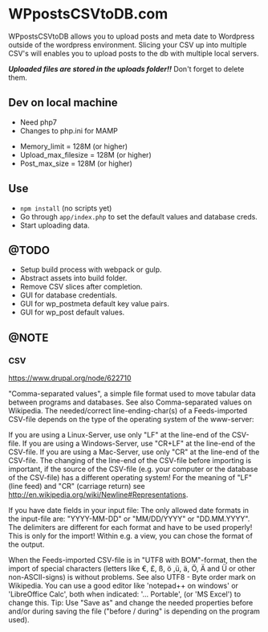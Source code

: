 # WPpostsCSVtoDB.com

WPpostsCSVtoDB allows you to upload posts and meta date to Wordpress outside of the wordpress environment.
Slicing your CSV up into multiple CSV's will enables you to upload posts to the db with multiple local servers.

 _**Uploaded files are stored in the uploads folder!!**_ Don't forget to delete them.

## Dev on local machine

* Need php7
* Changes to php.ini for MAMP
 - Memory_limit = 128M (or higher)
 - Upload_max_filesize = 128M (or higher)
 - Post_max_size = 128M (or higher)

## Use

* `npm install` (no scripts yet)
* Go through `app/index.php` to set the default values and database creds.
* Start uploading data.

## @TODO

* Setup build process with webpack or gulp.
* Abstract assets into build folder.
* Remove CSV slices after completion.
* GUI for database credentials.
* GUI for wp_postmeta default key value pairs.
* GUI for wp_post default values.

## @NOTE

### CSV

https://www.drupal.org/node/622710

"Comma-separated values", a simple file format used to move tabular data between programs and databases. See also Comma-separated values on Wikipedia. The needed/correct line-ending-char(s) of a Feeds-imported CSV-file depends on the type of the operating system of the www-server:

If you are using a Linux-Server, use only "LF" at the line-end of the CSV-file.
If you are using a Windows-Server, use "CR+LF" at the line-end of the CSV-file.
If you are using a Mac-Server, use only "CR" at the line-end of the CSV-file.
The changing of the line-end of the CSV-file before importing is important, if the source of the CSV-file (e.g. your computer or the database of the CSV-file) has a different operating system!
For the meaning of "LF" (line feed) and "CR" (carriage return) see http://en.wikipedia.org/wiki/Newline#Representations.

If you have date fields in your input file:
The only allowed date formats in the input-file are:
"YYYY-MM-DD" or "MM/DD/YYYY" or "DD.MM.YYYY".
The delimiters are different for each format and have to be used properly!
This is only for the import!
Within e.g. a view, you can chose the format of the output.

When the Feeds-imported CSV-file is in "UTF8 with BOM"-format, then the import of special characters (letters like €, £, ß, ö ,ü, ä, Ö, Ä and Ü or other non-ASCII-signs) is without problems. See also UTF8 - Byte order mark on Wikipedia.
You can use a good editor like 'notepad++ on windows' or 'LibreOffice Calc', both when indicated: '... Portable', (or 'MS Excel') to change this.
Tip:
Use "Save as" and change the needed properties before and/or during saving the file ("before / during" is depending on the program used).
